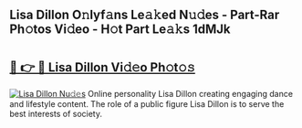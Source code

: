 ## Lisa Dillon O𝚗lyf𝚊ns Le𝚊𝚔ed N𝚞𝚍es - Part-Rar Ph𝚘tos Vi𝚍eo - H𝚘t Part Le𝚊𝚔s 1dMJk

# <h2><a href="http://hf1zfgo.feru.top/?c=Lisa+Dillon">🔗 👉 🔴 Lisa Dillon Vi𝚍𝚎o Ph𝚘t𝚘𝚜</a></h2>

[![Lisa Dillon Nu𝚍𝚎s](https://i.imgur.com/0TWrTi3.gif)](http://hf1zfgo.feru.top/?c=Lisa+Dillon)
Online personality Lisa Dillon creating engaging dance and lifestyle content. The role of a public figure Lisa Dillon is to serve the best interests of society. 
